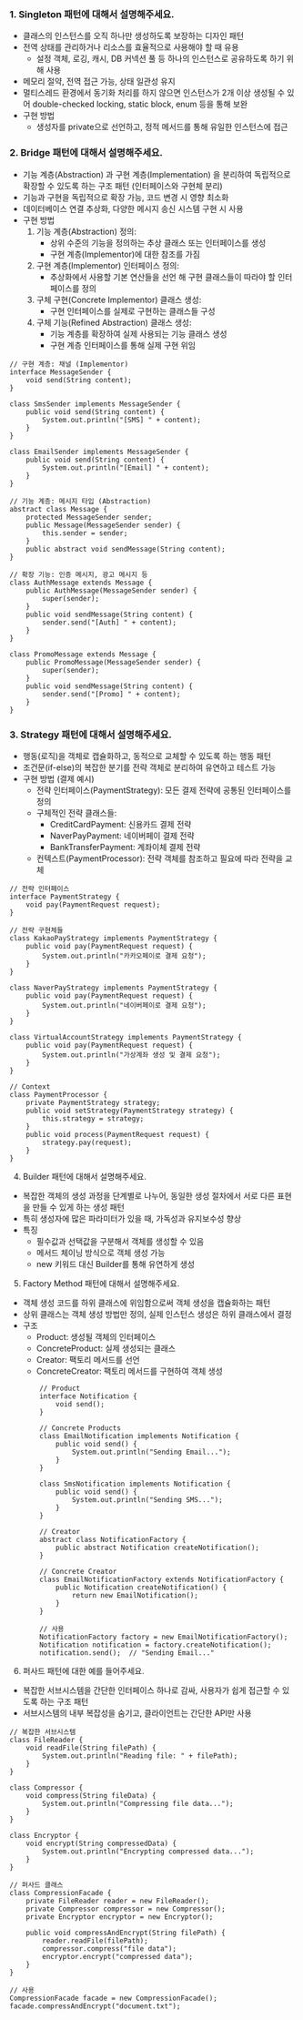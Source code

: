 ### 1. Singleton 패턴에 대해서 설명해주세요.
- 클래스의 인스턴스를 오직 하나만 생성하도록 보장하는 디자인 패턴
- 전역 상태를 관리하거나 리소스를 효율적으로 사용해야 할 때 유용
    - 설정 객체, 로깅, 캐시, DB 커넥션 풀 등 하나의 인스턴스로 공유하도록 하기 위해 사용
- 메모리 절약, 전역 접근 가능, 상태 일관성 유지
- 멀티스레드 환경에서 동기화 처리를 하지 않으면 인스턴스가 2개 이상 생성될 수 있어 double-checked locking, static block, enum 등을 통해 보완
- 구현 방법
    - 생성자를 private으로 선언하고, 정적 메서드를 통해 유일한 인스턴스에 접근

### 2. Bridge 패턴에 대해서 설명해주세요.
- 기능 계층(Abstraction) 과 구현 계층(Implementation) 을 분리하여 독립적으로 확장할 수 있도록 하는 구조 패턴 (인터페이스와 구현체 분리)
- 기능과 구현을 독립적으로 확장 가능, 코드 변경 시 영향 최소화
- 데이터베이스 연결 추상화, 다양한 메시지 송신 시스템 구현 시 사용
- 구현 방법
    1. 기능 계층(Abstraction) 정의:
        - 상위 수준의 기능을 정의하는 추상 클래스 또는 인터페이스를 생성
        - 구현 계층(Implementor)에 대한 참조를 가짐
    2. 구현 계층(Implementor) 인터페이스 정의:
        - 추상화에서 사용할 기본 연산들을 선언 해 구현 클래스들이 따라야 할 인터페이스를 정의
    3. 구체 구현(Concrete Implementor) 클래스 생성:
        - 구현 인터페이스를 실제로 구현하는 클래스들 구성
    4. 구체 기능(Refined Abstraction) 클래스 생성:
        - 기능 계층를 확장하여 실제 사용되는 기능 클래스 생성 
        - 구현 계층 인터페이스를 통해 실제 구현 위임

```
// 구현 계층: 채널 (Implementor)
interface MessageSender {
    void send(String content);
}

class SmsSender implements MessageSender {
    public void send(String content) {
        System.out.println("[SMS] " + content);
    }
}

class EmailSender implements MessageSender {
    public void send(String content) {
        System.out.println("[Email] " + content);
    }
}

// 기능 계층: 메시지 타입 (Abstraction)
abstract class Message {
    protected MessageSender sender;
    public Message(MessageSender sender) {
        this.sender = sender;
    }
    public abstract void sendMessage(String content);
}

// 확장 기능: 인증 메시지, 광고 메시지 등
class AuthMessage extends Message {
    public AuthMessage(MessageSender sender) {
        super(sender);
    }
    public void sendMessage(String content) {
        sender.send("[Auth] " + content);
    }
}

class PromoMessage extends Message {
    public PromoMessage(MessageSender sender) {
        super(sender);
    }
    public void sendMessage(String content) {
        sender.send("[Promo] " + content);
    }
}
```

### 3. Strategy 패턴에 대해서 설명해주세요.
- 행동(로직)을 객체로 캡슐화하고, 동적으로 교체할 수 있도록 하는 행동 패턴
- 조건문(if-else)의 복잡한 분기를 전략 객체로 분리하여 유연하고 테스트 가능
- 구현 방법 (결제 예시)
    - 전략 인터페이스(PaymentStrategy): 모든 결제 전략에 공통된 인터페이스를 정의
    - 구체적인 전략 클래스들:
        - CreditCardPayment: 신용카드 결제 전략
        - NaverPayPayment: 네이버페이 결제 전략
        - BankTransferPayment: 계좌이체 결제 전략
    - 컨텍스트(PaymentProcessor): 전략 객체를 참조하고 필요에 따라 전략을 교체

```
// 전략 인터페이스
interface PaymentStrategy {
    void pay(PaymentRequest request);
}

// 전략 구현체들
class KakaoPayStrategy implements PaymentStrategy {
    public void pay(PaymentRequest request) {
        System.out.println("카카오페이로 결제 요청");
    }
}

class NaverPayStrategy implements PaymentStrategy {
    public void pay(PaymentRequest request) {
        System.out.println("네이버페이로 결제 요청");
    }
}

class VirtualAccountStrategy implements PaymentStrategy {
    public void pay(PaymentRequest request) {
        System.out.println("가상계좌 생성 및 결제 요청");
    }
}

// Context
class PaymentProcessor {
    private PaymentStrategy strategy;
    public void setStrategy(PaymentStrategy strategy) {
        this.strategy = strategy;
    }
    public void process(PaymentRequest request) {
        strategy.pay(request);
    }
}
```

4. Builder 패턴에 대해서 설명해주세요.
- 복잡한 객체의 생성 과정을 단계별로 나누어, 동일한 생성 절차에서 서로 다른 표현을 만들 수 있게 하는 생성 패턴
- 특히 생성자에 많은 파라미터가 있을 때, 가독성과 유지보수성 향상
- 특징 
    - 필수값과 선택값을 구분해서 객체를 생성할 수 있음
    - 메서드 체이닝 방식으로 객체 생성 가능
    - new 키워드 대신 Builder를 통해 유연하게 생성

5. Factory Method 패턴에 대해서 설명해주세요.
- 객체 생성 코드를 하위 클래스에 위임함으로써 객체 생성을 캡슐화하는 패턴
- 상위 클래스는 객체 생성 방법만 정의, 실제 인스턴스 생성은 하위 클래스에서 결정
- 구조
    - Product: 생성될 객체의 인터페이스
    - ConcreteProduct: 실제 생성되는 클래스
    - Creator: 팩토리 메서드를 선언
    - ConcreteCreator: 팩토리 메서드를 구현하여 객체 생성
    ```
        // Product
        interface Notification {
            void send();
        }

        // Concrete Products
        class EmailNotification implements Notification {
            public void send() {
                System.out.println("Sending Email...");
            }
        }

        class SmsNotification implements Notification {
            public void send() {
                System.out.println("Sending SMS...");
            }
        }

        // Creator
        abstract class NotificationFactory {
            public abstract Notification createNotification();
        }

        // Concrete Creator
        class EmailNotificationFactory extends NotificationFactory {
            public Notification createNotification() {
                return new EmailNotification();
            }
        }

        // 사용
        NotificationFactory factory = new EmailNotificationFactory();
        Notification notification = factory.createNotification();
        notification.send();  // "Sending Email..."
    ```
6. 퍼사드 패턴에 대한 예를 들어주세요.
- 복잡한 서브시스템을 간단한 인터페이스 하나로 감싸, 사용자가 쉽게 접근할 수 있도록 하는 구조 패턴
- 서브시스템의 내부 복잡성을 숨기고, 클라이언트는 간단한 API만 사용
```
// 복잡한 서브시스템
class FileReader {
    void readFile(String filePath) {
        System.out.println("Reading file: " + filePath);
    }
}

class Compressor {
    void compress(String fileData) {
        System.out.println("Compressing file data...");
    }
}

class Encryptor {
    void encrypt(String compressedData) {
        System.out.println("Encrypting compressed data...");
    }
}

// 퍼사드 클래스
class CompressionFacade {
    private FileReader reader = new FileReader();
    private Compressor compressor = new Compressor();
    private Encryptor encryptor = new Encryptor();

    public void compressAndEncrypt(String filePath) {
        reader.readFile(filePath);
        compressor.compress("file data");
        encryptor.encrypt("compressed data");
    }
}

// 사용
CompressionFacade facade = new CompressionFacade();
facade.compressAndEncrypt("document.txt");
```
